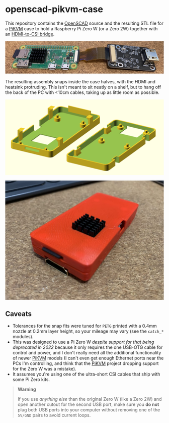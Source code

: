 # openscad-pikvm-case

This repository contains the [OpenSCAD] source and the resulting STL file for a [PiKVM] case to hold a Raspberry Pi Zero W (or a Zero 2W) together with an [HDMI-to-CSI bridge][alx].

![The boards fold in (PCB bottoms facing each other)](bridge.jpg)

The resulting assembly snaps inside the case halves, with the HDMI and heatsink protruding. This isn't meant to sit neatly on a shelf, but to hang off the back of the PC with <10cm cables, taking up as little room as possible.

![](case.png)

![The final product](pikvm.jpg)


## Caveats

* Tolerances for the snap fits were tuned for `PETG` printed with a 0.4mm nozzle at 0.2mm layer height, so your mileage may vary (see the `catch_*` modules).
* This was designed to use a Pi Zero W _despite support for that being deprecated in 2022_ because it only requires the one USB-OTG cable for control and power, and I don't really need all the additional functionality of newer [PiKVM] models (I can't even get enough Ethernet ports near the PCs I'm controlling, and think that the [PiKVM] project dropping support for the Zero W was a mistake).
* It assumes you're using one of the ultra-short CSI cables that ship with some Pi Zero kits.

> **Warning**
> 
> If you use _anything else_ than the original Zero W (like a Zero 2W) and open another cutout for the second USB port, make sure you **do not** plug both USB ports into your computer without removing one of the `5V/GND` pairs to avoid current loops.



[OpenSCAD]: https://openscad.org/
[PiKVM]: https://pikvm.org/
[alx]: https://www.aliexpress.com/item/4000102166176.html
